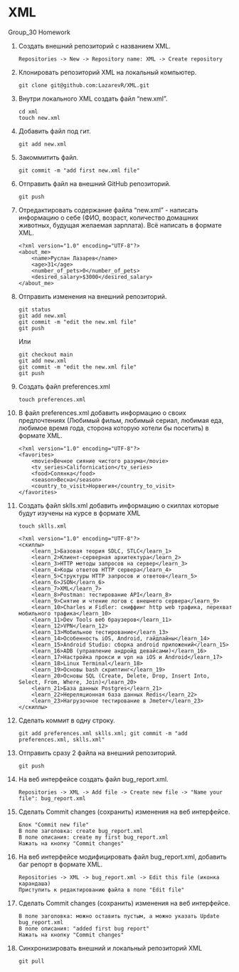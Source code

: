 # XML
Group_30 Homework

1. Создать внешний репозиторий c названием XML.

	  `Repositories -> New -> Repository name: XML -> Create repository`

2. Клонировать репозиторий XML на локальный компьютер.

	`git clone git@github.com:LazarevR/XML.git`

3. Внутри локального XML создать файл “new.xml”.
	```
	cd xml
	touch new.xml
	```
4. Добавить файл под гит.

	`git add new.xml`

5. Закоммитить файл.

	`git commit -m "add first new.xml file"`

6. Отправить файл на внешний GitHub репозиторий.

	`git push`

7. Отредактировать содержание файла “new.xml” - написать информацию о себе (ФИО, возраст, количество домашних животных, будущая желаемая зарплата). Всё написать в формате XML.
	```	
	<?xml version="1.0" encoding="UTF-8"?>
	<about_me>
		<name>Руслан Лазарев</name>
		<age>31</age>
		<number_of_pets>0</number_of_pets>
		<desired_salary>$3000</desired_salary>
	</about_me>
	```
8. Отправить изменения на внешний репозиторий.
	```
	git status
	git add new.xml
	git commit -m "edit the new.xml file"
	git push
	```
	Или
	```
	git checkout main
	git add new.xml
	git commit -m "edit the new.xml file"
	git push
	```
9. Создать файл preferences.xml

	`touch preferences.xml`

10. В файл preferences.xml добавить информацию о своих предпочтениях (Любимый фильм, любимый сериал, любимая еда, любимое время года, сторона которую хотели бы посетить) в формате XML.
	```
	<?xml version="1.0" encoding="UTF-8"?>
	<favorites>
		<movie>Вечное сияние чистого разума</movie>
		<tv_series>Californication</tv_series>
		<food>Солянка</food>
		<season>Весна</season>
		<country_to_visit>Норвегия</country_to_visit>
	</favorites>
	```
11. Создать файл sklls.xml добавить информацию о скиллах которые будут изучены на курсе в формате XML

	`touch sklls.xml`
	```
	<?xml version="1.0" encoding="UTF-8"?>
	<скиллы>
		<learn_1>Базовая теория SDLC, STLC</learn_1>
		<learn_2>Клиент-серверная архитектура</learn_2>
		<learn_3>HTTP методы запросов на сервер</learn_3>
		<learn_4>Коды ответов HTTP сервера</learn_4>
		<learn_5>Структуры HTTP запросов и ответов</learn_5>
		<learn_6>JSON</learn_6>
		<learn_7>XML</learn_7>
		<learn_8>Postman: тестирование API</learn_8>
		<learn_9>Снятие и чтение логов c внешнего сервера</learn_9>
		<learn_10>Charles и Fidler: сниффинг http web трафика, перехват мобильного трафика</learn_10>
		<learn_11>Dev Tools веб браузеров</learn_11>
		<learn_12>VPN</learn_12>
		<learn_13>Мобильное тестирование</learn_13>
		<learn_14>Особенность iOS, Android, гайдлайны</learn_14>
		<learn_15>Android Studio: сборка android приложений</learn_15>
		<learn_16>ADB (управление андройд девайсами)</learn_16>
		<learn_17>Настройка прокси и vpn на iOS и Android</learn_17>
		<learn_18>Linux Terminal</learn_18>
		<learn_19>Основы bash скриптинг</learn_19>
		<learn_20>Основы SQL (Create, Delete, Drop, Insert Into, Select, From, Where, Join)</learn_20>
		<learn_21>База данных Postgres</learn_21>
		<learn_22>Нереляционная база данных Redis</learn_22>
		<learn_23>Нагрузочное тестирование в Jmeter</learn_23>
	</скиллы>
	```
12. Сделать коммит в одну строку.

	`git add preferences.xml sklls.xml; git commit -m "add preferences.xml, sklls.xml"`

13. Отправить сразу 2 файла на внешний репозиторий.

	`git push`

14. На веб интерфейсе создать файл bug_report.xml.

	`Repositories -> XML -> Add file -> Create new file -> "Name your file": bug_report.xml`

15. Сделать Commit changes (сохранить) изменения на веб интерфейсе.
	```
	Блок "Commit new file"
	В поле заголовка: create bug_report.xml
	В поле описания: create my first bug_report.xml
	Нажать на кнопку "Commit changes"
	```
16. На веб интерфейсе модифицировать файл bug_report.xml, добавить баг репорт в формате XML.
	```
	Repositories -> XML -> bug_report.xml -> Edit this file (иконка карандаша)
	Приступить к редактированию файла в поле "Edit file"
	```
17. Сделать Commit changes (сохранить) изменения на веб интерфейсе.
	```
	В поле заголовка: можно оставить пустым, а можно указать Update bug_report.xml
	В поле описания: "added first bug report"
	Нажать на кнопку "Commit changes"
	```
18. Синхронизировать внешний и локальный репозиторий XML

	`git pull`
